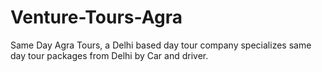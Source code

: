 # Venture-Tours-Agra
Same Day Agra Tours, a Delhi based day tour company specializes same day tour packages from Delhi by Car and driver.
